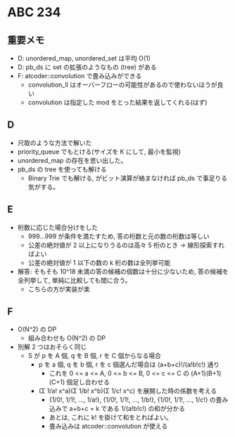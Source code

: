 # ABC 234

## 重要メモ

- D: unordered_map, unordered_set は平均 O(1)
- D: pb_ds に set の拡張のようなもの (tree) がある
- F: atcoder::convolution で畳み込みができる
  - convolution_ll はオーバーフローの可能性があるので使わないほうが良い
  - convolution は指定した mod をとった結果を返してくれる(はず)

## D

- 尺取のような方法で解いた
- priority_queue でもとける(サイズを K にして, 最小を監視)
- unordered_map の存在を思い出した。
- pb_ds の tree を使っても解ける
  - Binary Trie でも解ける, がビット演算が絡まなければ pb_ds で事足りる気がする。

## E

- 桁数に応じた場合分けをした
  - 999...999 が条件を満たすため, 答の桁数と元の数の桁数は等しい
  - 公差の絶対値が 2 以上になりうるのは高々 5 桁のとき -> 線形探索すればよい
  - 公差の絶対値が 1 以下の数の k 桁の数は全列挙可能
- 解答: そもそも 10^18 未満の答の候補の個数は十分に少ないため, 答の候補を全列挙して, 単純に比較しても間に合う。
  - こちらの方が実装が楽

## F

- O(N^2) の DP
  - 組み合わせも O(N^2) の DP
- 別解 2 つはおそらく同じ
  - S が p を A 個, q を B 個, r を C 個からなる場合
    - p を a 個, q を b 個, r を c 個選んだ場合は (a+b+c)!/(a!b!c!) 通り
      - これを 0 <= a <= A, 0 <= b <= B, 0 <= c <= C の (A+1)(B+1)(C+1) 個足し合わせる
    - (Σ 1/a! x^a)(Σ 1/b! x^b)(Σ 1/c! x^c) を展開した時の係数を考える
      - {1/0!, 1/1!, ..., 1/a!}, {1/0!, 1/1!, ..., 1/b!}, {1/0!, 1/1!, ..., 1/c!} の畳み込みで a+b+c = k である 1/(a!b!c!) の和が分かる
      - あとは, これに k! を掛けて和をとればよい。
      - 畳み込みは atcoder::convolution が使える

